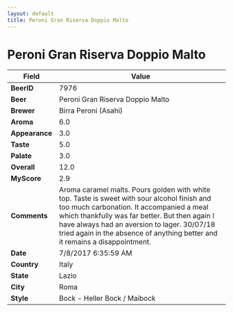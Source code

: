 ```yaml
---
layout: default
title: Peroni Gran Riserva Doppio Malto
---
```


# Peroni Gran Riserva Doppio Malto

| Field         | Value     |
|---------------|-----------|
| **BeerID** | 7976 |
| **Beer** | Peroni Gran Riserva Doppio Malto |
| **Brewer** | Birra Peroni (Asahi) |
| **Aroma** | 6.0 |
| **Appearance** | 3.0 |
| **Taste** | 5.0 |
| **Palate** | 3.0 |
| **Overall** | 12.0 |
| **MyScore** | 2.9 |
| **Comments** | Aroma caramel malts. Pours golden with white top. Taste is sweet with sour alcohol finish and too much carbonation. It accompanied a meal which thankfully was far better. But then again I have always had an aversion to lager. 30/07/18 tried again in the absence of anything better and it remains a disappointment. |
| **Date** | 7/8/2017 6:35:59 AM |
| **Country** | Italy |
| **State** | Lazio |
| **City** | Roma |
| **Style** | Bock - Heller Bock / Maibock |
